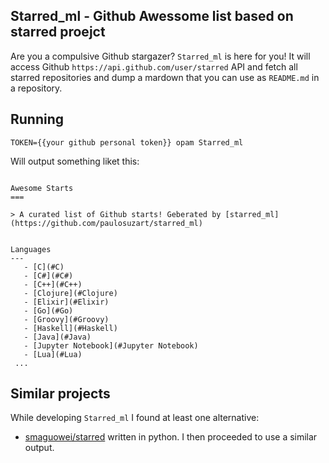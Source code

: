 Starred_ml - Github Awessome list based on starred proejct
---

Are you a compulsive Github stargazer? `Starred_ml` is here for you! It will access Github `https://api.github.com/user/starred` API and fetch all starred repositories and dump a mardown that you can use as
`README.md` in a repository.

## Running

```shell
TOKEN={{your github personal token}} opam Starred_ml 
```
Will output something liket this:  

```mardkown

Awesome Starts
===

> A curated list of Github starts! Geberated by [starred_ml](https://github.com/paulosuzart/starred_ml)


Languages
---
   - [C](#C)
   - [C#](#C#)
   - [C++](#C++)
   - [Clojure](#Clojure)
   - [Elixir](#Elixir)
   - [Go](#Go)
   - [Groovy](#Groovy)
   - [Haskell](#Haskell)
   - [Java](#Java)
   - [Jupyter Notebook](#Jupyter Notebook)
   - [Lua](#Lua)
 ...
```

Similar projects
---
While developing `Starred_ml` I found at least one alternative:

   - [smaguowei/starred](https://github.com/maguowei/starred) written in python. I then proceeded to use a similar output.  
